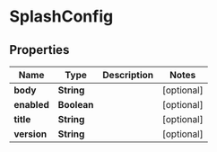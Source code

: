 # SplashConfig

## Properties
Name | Type | Description | Notes
------------ | ------------- | ------------- | -------------
**body** | **String** |  |  [optional]
**enabled** | **Boolean** |  |  [optional]
**title** | **String** |  |  [optional]
**version** | **String** |  |  [optional]
